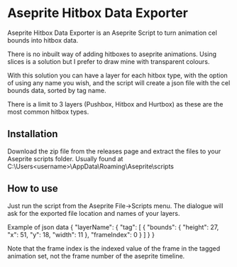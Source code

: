 # Aseprite Hitbox Data Exporter

Aseprite Hitbox Data Exporter is an Aseprite Script to turn animation cel bounds into hitbox data.

There is no inbuilt way of adding hitboxes to aseprite animations. Using slices is a solution but I prefer to draw mine with transparent colours.

With this solution you can have a layer for each hitbox type, with the option of using any name you wish, and the script will create a json file with the cel bounds data, sorted by tag name.

There is a limit to 3 layers (Pushbox, Hitbox and Hurtbox) as these are the most common hitbox types.

## Installation
Download the zip file from the releases page and extract the files to your Aseprite scripts folder. Usually found at C:\Users\<username>\AppData\Roaming\Aseprite\scripts

## How to use
Just run the script from the Aseprite File->Scripts menu.
The dialogue will ask for the exported file location and names of your layers.

Example of json data
	{
		"layerName": {
			"tag": [
				{
					"bounds": {
						"height": 27,
						"x": 51,
						"y": 18,
						"width": 11
					},
					"frameIndex": 0
				}
			]
		}
	}

Note that the frame index is the indexed value of the frame in the tagged animation set, not the frame number of the aseprite timeline.